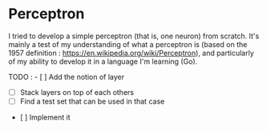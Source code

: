 # Perceptron
I tried to develop a simple perceptron (that is, one neuron) from scratch. It's mainly a test of my understanding
of what a perceptron is (based on the 1957 definition : https://en.wikipedia.org/wiki/Perceptron), and particularly
of my ability to develop it in a language I'm learning (Go).

TODO :
- [ ] Add the notion of layer
- [ ] Stack layers on top of each others
- [ ] Find a test set that can be used in that case
- [ ] Implement it
